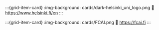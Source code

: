 :::{grid-item-card}
:img-background: cards/dark-helsinki_uni_logo.png
:link: https://www.helsinki.fi/en
:::

:::{grid-item-card}
:img-background: cards/FCAI.png
:link: https://fcai.fi
:::

